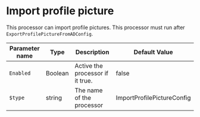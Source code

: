# Import profile picture

This processor can import profile pictures. This processor must run after `ExportProfilePictureFromADConfig`.

| Parameter name | Type    | Description                              | Default Value                            |
|----------------|---------|------------------------------------------|------------------------------------------|
| `Enabled`      | Boolean | Active the processor if it true.         | false                                    |
| `$type`   | string  | The name of the processor                | ImportProfilePictureConfig |

